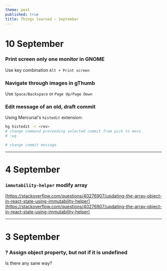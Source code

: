 ```yaml
---
theme: post
published: true
title: Things learned – September
---
```

# 10 September

### Print screen only one monitor in GNOME
Use key combination `Alt + Print screen`

### Navigate through images in gThumb
Use `Space/Backspace` or `Page Up/Page Down`

### Edit message of an old, draft commit
Using Mercurial's `histedit` extension:
```bash
hg histedit -r <rev>
# change command preceeding selected commit from pick to mess
# :wq

# change commit message 
```

---

# 4 September

### `immutability-helper` modify array
[https://stackoverflow.com/questions/40276907/updating-the-array-object-in-react-state-using-immutability-helper](https://stackoverflow.com/questions/40276907/updating-the-array-object-in-react-state-using-immutability-helper)

---

# 3 September

### ? Assign object property, but not if it is undefined
Is there any sane way?
